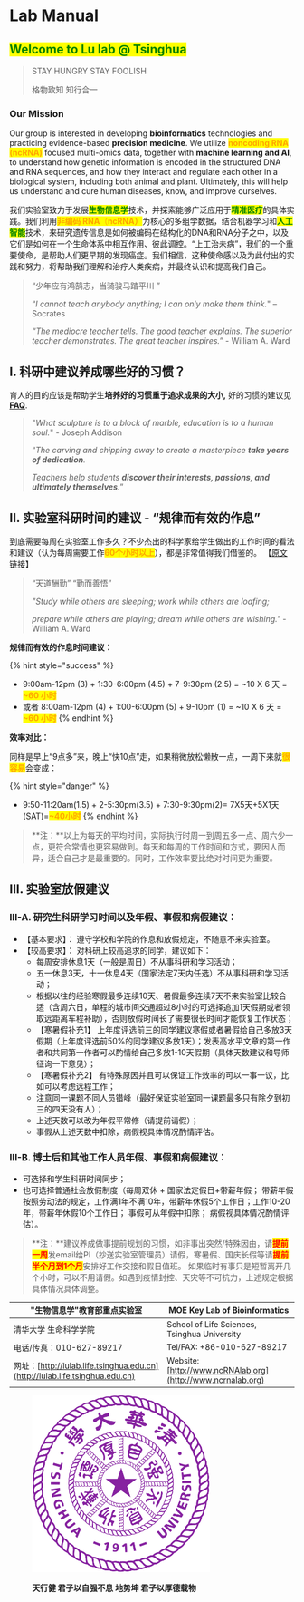# Lab Manual

## <mark style="color:green;">**Welcome to Lu lab @ Tsinghua**</mark>

> STAY HUNGRY  STAY FOOLISH
>
> 格物致知  知行合一

### Our Mission

Our group is interested in developing **bioinformatics** technologies and practicing evidence-based **precision medicine**. We utilize <mark style="color:orange;">**noncoding RNA (ncRNA)**</mark> focused multi-omics data, together with **machine learning and AI**, to understand how genetic information is encoded in the structured DNA and RNA sequences, and how they interact and regulate each other in a biological system, including both animal and plant. Ultimately, this will help us understand and cure human diseases, know, and improve ourselves.

我们实验室致力于发展<mark style="color:green;">**生物信息学**</mark>技术，并探索能够广泛应用于<mark style="color:green;">**精准医疗**</mark>的具体实践。我们利用<mark style="color:orange;">**非编码 RNA**</mark><mark style="color:orange;">（</mark><mark style="color:orange;">**ncRNA）**</mark>为核心的多组学数据，结合机器学习和<mark style="color:green;">**人工智能**</mark>技术，来研究遗传信息是如何被编码在结构化的DNA和RNA分子之中，以及它们是如何在一个生命体系中相互作用、彼此调控。“上工治未病”，我们的一个重要使命，是帮助人们更早期的发现癌症。我们相信，这种使命感以及为此付出的实践和努力，将帮助我们理解和治疗人类疾病，并最终认识和提高我们自己。

> “少年应有鸿鹄志，当骑骏马踏平川 ” &#x20;
>
> “_I cannot teach anybody anything; I can only make them think._" – Socrates
>
> _“The mediocre teacher tells. The good teacher explains. The superior teacher demonstrates. The great teacher inspires.”_   - William A. Ward



## I. 科研中建议养成哪些好的习惯？

育人的目的应该是帮助学生**培养好的习惯重于追求成果的大小,** 好的习惯的建议见 [**FAQ**](faq.md#habbit).&#x20;

> "_What sculpture is to a block of marble, education is to a human soul._"  - Joseph Addison
>
> “_The carving and chipping away to create a masterpiece **take years of dedication**._&#x20;
>
> _Teachers help students **discover their interests, passions, and ultimately themselves**._”



## II. 实验室科研时间的建议 - “规律而有效的作息”

到底需要每周在实验室工作多久？不少杰出的科学家给学生做出的工作时间的看法和建议（认为每周需要工作<mark style="color:orange;">**60个小时以上**</mark>），都是非常值得我们借鉴的。 【[原文链接](https://app.yinxiang.com/fx/c0d05045-6620-4fbc-8ce6-06c5b799fc98)】

> “天道酬勤”  “勤而善悟”  &#x20;
>
> _"Study while others are sleeping;  work while others are loafing;_
>
> _prepare while others are playing; dream while others are wishing."_    - William A. Ward

**规律而有效的作息时间建议：**

{% hint style="success" %}
* 9:00am-12pm (3) + 1:30-6:00pm (4.5) + 7-9:30pm (2.5) = \~10  X 6 天 = <mark style="color:orange;">**\~60 小时**</mark>
* 或者 8:00am-12pm (4) + 1:00-6:00pm (5) + 9-10pm (1) = \~10  X 6 天 = <mark style="color:orange;">**\~60 小时**</mark>
{% endhint %}

**效率对比：**

同样是早上“9点多”来，晚上“快10点”走，如果稍微放松懒散一点，一周下来就<mark style="color:orange;">**很容易**</mark>会变成：

{% hint style="danger" %}
* 9:50-11:20am(1.5) + 2-5:30pm(3.5) + 7:30-9:30pm(2)= 7X5天+5X1天(SAT)=<mark style="color:orange;">**\~40小时**</mark>
{% endhint %}

> **注：**以上为每天的平均时间，实际执行时周一到周五多一点、周六少一点，更符合常情也更容易做到。每天和每周的工作时间和方式，要因人而异，适合自己才是最重要的。同时，工作效率要比绝对时间更为重要。



## III. 实验室放假建议

### III-A. 研究生科研学习时间以及年假、事假和病假建议：

* 【基本要求】： 遵守学校和学院的作息和放假规定，不随意不来实验室。
* 【较高要求】： 对科研上较高追求的同学，建议如下：
  * 每周安排休息1天（一般是周日）不从事科研和学习活动；
  * 五一休息3天，十一休息4天（国家法定7天内任选）不从事科研和学习活动；
  * 根据以往的经验寒假最多连续10天、暑假最多连续7天不来实验室比较合适（含周六日，单程的城市间交通超过8小时的可选择追加1天假期或者领取远距离车程补助），否则放假时间长了需要很长时间才能恢复工作状态；
  * 【寒暑假补充1】 上年度评选前三的同学建议寒假或者暑假给自己多放3天假期（上年度评选前50%的同学建议多放1天）；发表高水平文章的第一作者和共同第一作者可以酌情给自己多放1-10天假期（具体天数建议和导师征询一下意见）；
  * 【寒暑假补充2】 有特殊原因并且可以保证工作效率的可以一事一议，比如可以考虑远程工作；
  * 注意同一课题不同人员错峰（最好保证实验室同一课题最多只有除夕到初三的四天没有人）；
  * 上述天数可以改为年假平常修（请提前请假）；
  * 事假从上述天数中扣除，病假视具体情况酌情评估。

### III-B. 博士后和其他工作人员年假、事假和病假建议：

* 可选择和学生科研时间同步；
* 也可选择普通社会放假制度（每周双休 + 国家法定假日+带薪年假； 带薪年假按照劳动法的规定，工作满1年不满10年，带薪年休假5个工作日；工作10-20年，带薪年休假10个工作日； 事假可从年假中扣除； 病假视具体情况酌情评估）。&#x20;

> **注：**建议养成做事提前规划的习惯，如非事出突然/特殊因由，请<mark style="color:red;">**提前一周**</mark>发email给PI（抄送实验室管理员）请假，寒暑假、国庆长假等请<mark style="color:red;">**提前半个月到1个月**</mark>安排好工作交接和假日值班。 如果临时有事只是短暂离开几个小时，可以不用请假。如遇到疫情封控、天灾等不可抗力，上述规定根据具体情况具体调整。 &#x20;



| "生物信息学"教育部重点实验室                                                           | MOE Key Lab of Bioinformatics                               |
| ------------------------------------------------------------------------- | ----------------------------------------------------------- |
| 清华大学 生命科学学院                                                               | School of Life Sciences, Tsinghua University                |
| 电话/传真：010-627-89217                                                       | Tel/FAX: +86-010-627-89217                                  |
| 网址：[http://lulab.life.tsinghua.edu.cn](http://lulab.life.tsinghua.edu.cn) | Website: [http://www.ncRNAlab.org](http://www.ncrnalab.org) |





<figure><img src=".gitbook/assets/image (2).png" alt=""><figcaption><p><strong>天行健  君子以自强不息        地势坤 君子以厚德载物</strong></p></figcaption></figure>

